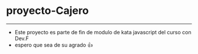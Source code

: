 # proyecto-Cajero
-------------------
* Este proyecto es parte de fin de modulo de kata javascript del curso con Dev.F
* espero que sea de su agrado 👍
